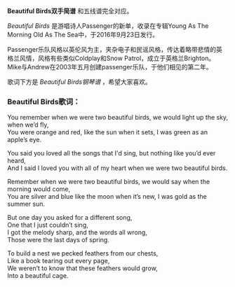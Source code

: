 

**Beautiful Birds双手简谱** 和五线谱完全对应。

_Beautiful Birds_ 是游唱诗人Passenger的新单，收录在专辑Young As The Morning Old As The
Sea中，于2016年9月23日发行。

Passenger乐队风格以英伦风为主，夹杂电子和民谣风格，传达着略带悲情的英格兰风情，风格有些类似Coldplay和Snow
Patrol，成立于英格兰Brighton。Mike与Andrew在2003年五月创建passenger乐队，于他们相见的第二年。

歌词下方是 _Beautiful Birds钢琴谱_ ，希望大家喜欢。

### Beautiful Birds歌词：

You remember when we were two beautiful birds, we would light up the sky, when
we’d fly,  
You were orange and red, like the sun when it sets, I was green as an apple’s
eye.

You said you loved all the songs that I'd sing, but nothing like you’d ever
heard,  
And I said I loved you with all of my heart when we were two beautiful birds.

Remember when we were two beautiful birds, we would say when the morning would
come,  
You are silver and blue like the moon when it’s new, I was gold as the summer
sun.

But one day you asked for a different song,  
One that I just couldn’t sing,  
I got the melody sharp, and the words all wrong,  
Those were the last days of spring.

To build a nest we pecked feathers from our chests,  
Like a book tearing out every page,  
We weren’t to know that these feathers would grow,  
Into a beautiful cage.

